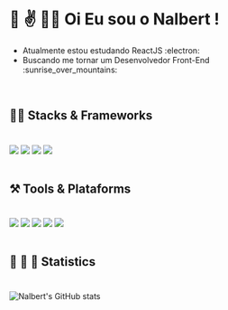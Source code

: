 # 💬 ✌️ 🧑‍💻 Oi Eu sou o Nalbert !

<ul>
  <li>Atualmente estou estudando ReactJS :electron:
  <li>Buscando me tornar um Desenvolvedor Front-End :sunrise_over_mountains:
</ul>
<br>

## 👨‍💻 Stacks & Frameworks

#

<div class="stacks">
    <img src="https://img.shields.io/badge/html5-%23E34F26.svg?style=for-the-badge&logo=html5&logoColor=white">
    <img src="https://img.shields.io/badge/css3-%231572B6.svg?style=for-the-badge&logo=css3&logoColor=white">
    <img src="https://img.shields.io/badge/javascript-%23323330.svg?style=for-the-badge&logo=javascript&logoColor=%23F7DF1E">
    <img src="https://img.shields.io/badge/node.js-6DA55F?style=for-the-badge&logo=node.js&logoColor=white">
</div>
<br>

## ⚒️ Tools & Plataforms

#

<div class="dev-tools">
  <img src="https://img.shields.io/badge/git-%23F05033.svg?style=for-the-badge&logo=git&logoColor=white"> 
  <img src="https://img.shields.io/badge/github-%23121011.svg?style=for-the-badge&logo=github&logoColor=white">
  <img src="https://img.shields.io/badge/webpack-%238DD6F9.svg?style=for-the-badge&logo=webpack&logoColor=black">
  <img src="https://img.shields.io/badge/ESLint-4B3263?style=for-the-badge&logo=eslint&logoColor=white">
  <img src="https://img.shields.io/badge/Visual%20Studio%20Code-0078d7.svg?style=for-the-badge&logo=visual-studio-code&logoColor=white">
</div>
<br>

## 🥉 🥈 🥇 Statistics

#

![Nalbert's GitHub stats](https://vercel-readme-stats-git-main-nalbertcerqueira.vercel.app/api?username=nalbertcerqueira&show_icons=true&border_color=61ff81&bg_color=45,141414,202020,1b4b25&gradient_animation=true&title_color=ffffff&icon_color=61ff81&text_color=b3b3b3)
<br>
